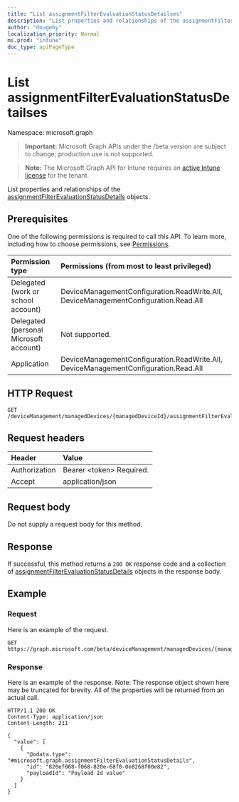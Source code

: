 ```yaml
---
title: "List assignmentFilterEvaluationStatusDetailses"
description: "List properties and relationships of the assignmentFilterEvaluationStatusDetails objects."
author: "dougeby"
localization_priority: Normal
ms.prod: "intune"
doc_type: apiPageType
---
```


# List assignmentFilterEvaluationStatusDetailses

Namespace: microsoft.graph

> **Important:** Microsoft Graph APIs under the /beta version are subject to change; production use is not supported.

> **Note:** The Microsoft Graph API for Intune requires an [active Intune license](https://go.microsoft.com/fwlink/?linkid=839381) for the tenant.

List properties and relationships of the [assignmentFilterEvaluationStatusDetails](../resources/intune-policyset-assignmentfilterevaluationstatusdetails.md) objects.

## Prerequisites
One of the following permissions is required to call this API. To learn more, including how to choose permissions, see [Permissions](/graph/permissions-reference).

|Permission type|Permissions (from most to least privileged)|
|:---|:---|
|Delegated (work or school account)|DeviceManagementConfiguration.ReadWrite.All, DeviceManagementConfiguration.Read.All|
|Delegated (personal Microsoft account)|Not supported.|
|Application|DeviceManagementConfiguration.ReadWrite.All, DeviceManagementConfiguration.Read.All|

## HTTP Request
<!-- {
  "blockType": "ignored"
}
-->
``` http
GET /deviceManagement/managedDevices/{managedDeviceId}/assignmentFilterEvaluationStatusDetails
```

## Request headers
|Header|Value|
|:---|:---|
|Authorization|Bearer &lt;token&gt; Required.|
|Accept|application/json|

## Request body
Do not supply a request body for this method.

## Response
If successful, this method returns a `200 OK` response code and a collection of [assignmentFilterEvaluationStatusDetails](../resources/intune-policyset-assignmentfilterevaluationstatusdetails.md) objects in the response body.

## Example

### Request
Here is an example of the request.
``` http
GET https://graph.microsoft.com/beta/deviceManagement/managedDevices/{managedDeviceId}/assignmentFilterEvaluationStatusDetails
```

### Response
Here is an example of the response. Note: The response object shown here may be truncated for brevity. All of the properties will be returned from an actual call.
``` http
HTTP/1.1 200 OK
Content-Type: application/json
Content-Length: 211

{
  "value": [
    {
      "@odata.type": "#microsoft.graph.assignmentFilterEvaluationStatusDetails",
      "id": "820ef068-f068-820e-68f0-0e8268f00e82",
      "payloadId": "Payload Id value"
    }
  ]
}
```




